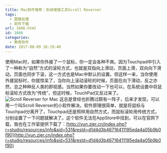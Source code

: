 ```yaml
---
title: Mac软件推荐：系统增强工具Scroll Reverser
tags:
  - 图像处理
  - 软件下载
url: 1666.html
id: 1666
categories:
  - 教育软件
date: 2017-08-09 16:19:40
---
```


使用Mac时，如果你外接了一个鼠标，你一定会各种不爽。因为Touchpad中引入了一种称为“自然”方式的滚轮方式，也就是双指向上滑动，页面上滑，双向向下滑动，页面也同步下滚，这一方式也是Mac中默认的设置。但这样一来，当你使用外接鼠标时，你就惊呆了，当你向上滚动滚轮的时候，页面在向下滑动，反之亦然，总之种种反人类的即视感。当然如果你要改动一下也可以，在系统设置中将鼠标滚轮方式改为“传统”，但这时候，TouchPad又反过来了。 ![Scroll Reverser for Mac](http://yun.zjer.cn/uploads/editor/2017/08/07/15021157936886.png) 这总是曾经也折腾过颇有一阵子，后来才发现，可以用一个叫Scroll Reverser的小软件解决。软件原理很简单，就是将鼠标与Touchpad分离开了，Touchpad还是照样用自然方式，而鼠标滚轮用传统方式，分别设置了一下问题就解决了。这个软件无法在AppStore中找到，可以在官网下载，我也在工作室提供下载了：[http://yun.zjer.cn/index.php?r=studio/resources/info&sid=531&resId=d1d4d3b46716411195eda4a05b9b0f90](http://yun.zjer.cn/index.php?r=studio/resources/info&sid=531&resId=d1d4d3b46716411195eda4a05b9b0f90)